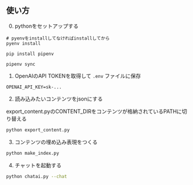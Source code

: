 ## 使い方

0. pythonをセットアップする

```
# pyenvをinstallしてなければinstallしてから
pyenv install

pip install pipenv

pipenv sync
```

1. OpenAIのAPI TOKENを取得して `.env` ファイルに保存

```
OPENAI_API_KEY=sk-...
```

2. 読み込みたいコンテンツをjsonにする

export_content.pyのCONTENT_DIRをコンテンツが格納されているPATHに切り替える

```sh
python export_content.py
```

3. コンテンツの埋め込み表現をつくる

```sh
python make_index.py
```

4. チャットを起動する

```sh
python chatai.py --chat
```
